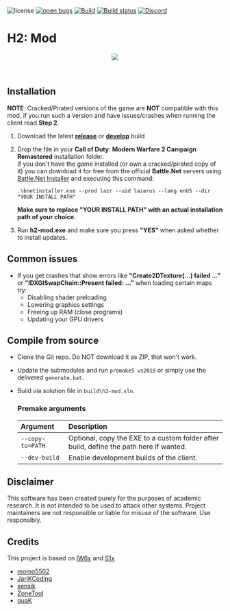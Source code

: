![license](https://img.shields.io/github/license/fedddddd/h2-mod.svg)
[![open bugs](https://img.shields.io/github/issues/fedddddd/h2-mod/bug?label=bugs)](https://github.com/fedddddd/h2-mod/issues?q=is%3Aissue+is%3Aopen+label%3Abug)
[![Build](https://github.com/fedddddd/h2-mod/workflows/Build/badge.svg)](https://github.com/fedddddd/h2-mod/actions)
[![Build status](https://ci.appveyor.com/api/projects/status/0sh80kdnsvm53rno?svg=true)](https://ci.appveyor.com/project/fedddddd/h2-mod)
[![Discord](https://img.shields.io/discord/955362057581129738?color=%237289DA&label=members&logo=discord&logoColor=%23FFFFFF)](https://discord.gg/dpnRn2tKT9)

# H2: Mod
<p align="center">
  <img src="assets/github/banner.png?raw=true" />
</p>

<br/>

## Installation

**NOTE**: Cracked/Pirated versions of the game are **NOT** compatible with this mod, if you run such a version and have issues/crashes when running the client read **Step 2**.

1. Download the latest **[release](https://github.com/fedddddd/h2-mod/releases/latest/download/h2-mod.exe)** or **[develop](https://ci.appveyor.com/api/projects/fedddddd/h2-mod/artifacts/build%2Fbin%2Fx64%2FRelease%2Fh2-mod.exe?branch=develop&job=Environment%3A%20APPVEYOR_BUILD_WORKER_IMAGE%3DVisual%20Studio%202022%2C%20PREMAKE_ACTION%3Dvs2022%2C%20CI%3D1%3B%20Configuration%3A%20Release)** build
2. Drop the file in your **Call of Duty: Modern Warfare 2 Campaign Remastered** installation folder.  
  If you don't have the game installed (or own a cracked/pirated copy of it) you can download it for free from the official **Battle.Net** servers using [Battle.Net Installer](https://github.com/barncastle/Battle.Net-Installer) and executing this command:
  
   ```
   .\bnetinstaller.exe --prod lazr --uid lazarus --lang enUS --dir "YOUR INSTALL PATH"
   ```
   
   **Make sure to replace "YOUR INSTALL PATH" with an actual installation path of your choice.**
3. Run **h2-mod.exe** and make sure you press **"YES"** when asked whether to install updates.

## Common issues

- If you get crashes that show errors like **"Create2DTexture(...) failed ..."** or **"IDXGISwapChain::Present failed: ..."** when loading certain maps try:
  * Disabling shader preloading
  * Lowering graphics settings
  * Freeing up RAM (close programs)
  * Updating your GPU drivers

## Compile from source

- Clone the Git repo. Do NOT download it as ZIP, that won't work.
- Update the submodules and run `premake5 vs2019` or simply use the delivered `generate.bat`.
- Build via solution file in `build\h2-mod.sln`.

  ### Premake arguments

  | Argument                    | Description                                    |
  |:----------------------------|:-----------------------------------------------|
  | `--copy-to=PATH`            | Optional, copy the EXE to a custom folder after build, define the path here if wanted. |
  | `--dev-build`               | Enable development builds of the client. |

## Disclaimer

This software has been created purely for the purposes of
academic research. It is not intended to be used to attack
other systems. Project maintainers are not responsible or
liable for misuse of the software. Use responsibly.

## Credits

This project is based on [IW6x](https://github.com/XLabsProject/iw6x-client) and [S1x](https://github.com/XLabsProject/s1x-client)
* [momo5502](https://github.com/momo5502)
* [JariKCoding](https://github.com/JariKCoding/CoDLuaDecompiler)
* [xensik](https://github.com/xensik/gsc-tool/)
* [ZoneTool](https://github.com/ZoneTool/zonetool)
* [quaK](https://github.com/skkuull/h1-zonetool)

